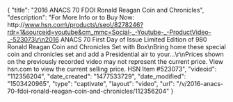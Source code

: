 {
    "title": "2016 ANACS 70 FDOI Ronald Reagan Coin and Chronicles",
    "description": "For More Info or to Buy Now: http:\/\/www.hsn.com\/products\/seo\/8278246?rdr=1&sourceid=youtube&cm_mmc=Social-_-Youtube-_-ProductVideo-_-523073\r\n2016 ANACS 70 First Day of Issue Limited Edition of 980 Ronald Reagan Coin and Chronicles Set with Box\nBring home these special coin and chronicles set and add a Presidential air to your...\r\nPrices shown on the previously recorded video may not represent the current price.  View hsn.com to view the current selling price. HSN Item #523073",
    "videoid": "112356204",
    "date_created": "1477533729",
    "date_modified": "1503420965",
    "type": "captivate",
    "layout": "video",
    "url": "\/v\/2016-anacs-70-fdoi-ronald-reagan-coin-and-chronicles\/112356204"
}